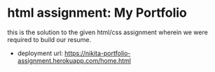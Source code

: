 # html assignment: My Portfolio

this is the solution to the given html/css assignment wherein we were required to build our resume.

* deployment url: https://nikita-portfolio-assignment.herokuapp.com/home.html